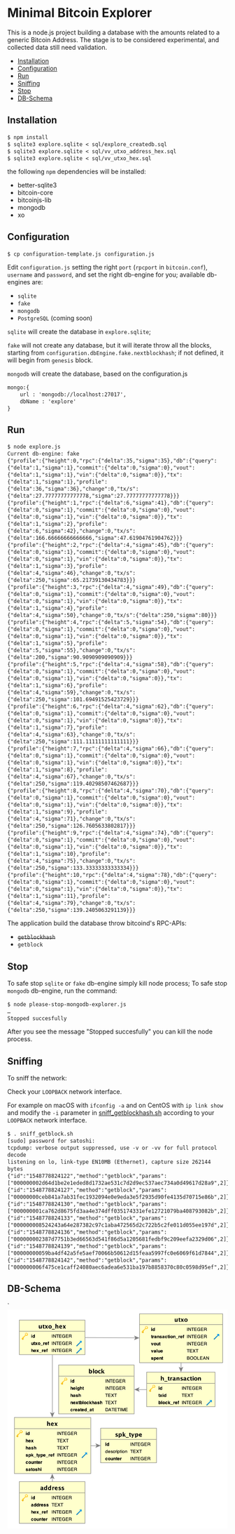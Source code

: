 # Minimal Bitcoin Explorer

This is a node.js project building a database with the amounts related to a generic Bitcoin Address.
The stage is to be considered experimental, and collected data still need validation.

* [Installation](#installation)
* [Configuration](#configuration)
* [Run](#run)
* [Sniffing](#sniffing)
* [Stop](#stop)
* [DB-Schema](#db-schema)

## Installation
```
$ npm install
$ sqlite3 explore.sqlite < sql/explore_createdb.sql
$ sqlite3 explore.sqlite < sql/vv_utxo_address_hex.sql
$ sqlite3 explore.sqlite < sql/vv_utxo_hex.sql
```
the following `npm` dependencies will be installed:
* better-sqlite3
* bitcoin-core
* bitcoinjs-lib
* mongodb
* xo

## Configuration
```
$ cp configuration-template.js configuration.js
```

Edit `configuration.js` setting the right `port` (`rpcport` in `bitcoin.conf`), `username` and `password`, and set the right db-engine for you; available db-engines are:
* `sqlite`
* `fake`
* `mongodb`
* `PostgreSQL` (coming soon)

`sqlite` will create the database in `explore.sqlite`;

`fake` will not create any database, but it will iterate throw all the blocks, starting from `configuration.dbEngine.fake.nextblockhash`; if not defined, it will begin from `genesis` block.

`mongodb` will create the database, based on the configuration.js

```
mongo:{
	url : 'mongodb://localhost:27017',
	dbName : 'explore'
}
```

## Run
```
$ node explore.js
Current db-engine: fake
{"profile":{"height":0,"rpc":{"delta":35,"sigma":35},"db":{"query":{"delta":1,"sigma":1},"commit":{"delta":0,"sigma":0},"vout":{"delta":1,"sigma":1},"vin":{"delta":0,"sigma":0}},"tx":{"delta":1,"sigma":1},"profile":{"delta":36,"sigma":36},"change":0,"tx/s":{"delta":27.77777777777778,"sigma":27.77777777777778}}}
{"profile":{"height":1,"rpc":{"delta":6,"sigma":41},"db":{"query":{"delta":0,"sigma":1},"commit":{"delta":0,"sigma":0},"vout":{"delta":0,"sigma":1},"vin":{"delta":0,"sigma":0}},"tx":{"delta":1,"sigma":2},"profile":{"delta":6,"sigma":42},"change":0,"tx/s":{"delta":166.66666666666666,"sigma":47.61904761904762}}}
{"profile":{"height":2,"rpc":{"delta":4,"sigma":45},"db":{"query":{"delta":0,"sigma":1},"commit":{"delta":0,"sigma":0},"vout":{"delta":0,"sigma":1},"vin":{"delta":0,"sigma":0}},"tx":{"delta":1,"sigma":3},"profile":{"delta":4,"sigma":46},"change":0,"tx/s":{"delta":250,"sigma":65.21739130434783}}}
{"profile":{"height":3,"rpc":{"delta":4,"sigma":49},"db":{"query":{"delta":0,"sigma":1},"commit":{"delta":0,"sigma":0},"vout":{"delta":0,"sigma":1},"vin":{"delta":0,"sigma":0}},"tx":{"delta":1,"sigma":4},"profile":{"delta":4,"sigma":50},"change":0,"tx/s":{"delta":250,"sigma":80}}}
{"profile":{"height":4,"rpc":{"delta":5,"sigma":54},"db":{"query":{"delta":0,"sigma":1},"commit":{"delta":0,"sigma":0},"vout":{"delta":0,"sigma":1},"vin":{"delta":0,"sigma":0}},"tx":{"delta":1,"sigma":5},"profile":{"delta":5,"sigma":55},"change":0,"tx/s":{"delta":200,"sigma":90.9090909090909}}}
{"profile":{"height":5,"rpc":{"delta":4,"sigma":58},"db":{"query":{"delta":0,"sigma":1},"commit":{"delta":0,"sigma":0},"vout":{"delta":0,"sigma":1},"vin":{"delta":0,"sigma":0}},"tx":{"delta":1,"sigma":6},"profile":{"delta":4,"sigma":59},"change":0,"tx/s":{"delta":250,"sigma":101.69491525423729}}}
{"profile":{"height":6,"rpc":{"delta":4,"sigma":62},"db":{"query":{"delta":0,"sigma":1},"commit":{"delta":0,"sigma":0},"vout":{"delta":0,"sigma":1},"vin":{"delta":0,"sigma":0}},"tx":{"delta":1,"sigma":7},"profile":{"delta":4,"sigma":63},"change":0,"tx/s":{"delta":250,"sigma":111.11111111111111}}}
{"profile":{"height":7,"rpc":{"delta":4,"sigma":66},"db":{"query":{"delta":0,"sigma":1},"commit":{"delta":0,"sigma":0},"vout":{"delta":0,"sigma":1},"vin":{"delta":0,"sigma":0}},"tx":{"delta":1,"sigma":8},"profile":{"delta":4,"sigma":67},"change":0,"tx/s":{"delta":250,"sigma":119.40298507462687}}}
{"profile":{"height":8,"rpc":{"delta":4,"sigma":70},"db":{"query":{"delta":0,"sigma":1},"commit":{"delta":0,"sigma":0},"vout":{"delta":0,"sigma":1},"vin":{"delta":0,"sigma":0}},"tx":{"delta":1,"sigma":9},"profile":{"delta":4,"sigma":71},"change":0,"tx/s":{"delta":250,"sigma":126.7605633802817}}}
{"profile":{"height":9,"rpc":{"delta":4,"sigma":74},"db":{"query":{"delta":0,"sigma":1},"commit":{"delta":0,"sigma":0},"vout":{"delta":0,"sigma":1},"vin":{"delta":0,"sigma":0}},"tx":{"delta":1,"sigma":10},"profile":{"delta":4,"sigma":75},"change":0,"tx/s":{"delta":250,"sigma":133.33333333333334}}}
{"profile":{"height":10,"rpc":{"delta":4,"sigma":78},"db":{"query":{"delta":0,"sigma":1},"commit":{"delta":0,"sigma":0},"vout":{"delta":0,"sigma":1},"vin":{"delta":0,"sigma":0}},"tx":{"delta":1,"sigma":11},"profile":{"delta":4,"sigma":79},"change":0,"tx/s":{"delta":250,"sigma":139.2405063291139}}}
```
The application build the database throw bitcoind's RPC-APIs:
* ~~`getblockhash`~~
* `getblock`

## Stop
To safe stop `sqlite` or `fake` db-engine simply kill node process;
To safe stop `mongodb` db-engine, run the command:
```
$ node please-stop-mongodb-explorer.js
…
Stopped succesfully
```
After you see the message "Stopped succesfully" you can kill the node process.

## Sniffing

To sniff the network:

Check your `LOOPBACK` network interface.

For example on macOS with `ifconfig -a` and on CentOS with `ip link show` and modify the `-i` parameter in [sniff_getblockhash.sh](sniff_getblockhash.sh) according to your `LOOPBACK` network interface.

```
$ . sniff_getblock.sh
[sudo] password for satoshi:
tcpdump: verbose output suppressed, use -v or -vv for full protocol decode
listening on lo, link-type EN10MB (Ethernet), capture size 262144 bytes
{"id":"1548778824122","method":"getblock","params":["000000002d64d1be2e1eded8d1732ae531c7d2d9ec537aec734a0d49617d28a9",2]}
{"id":"1548778824127","method":"getblock","params":["00000000ceb841a7ab31fec1932094e0e9eda3e5f2935d90fe4135d70715e86b",2]}
{"id":"1548778824130","method":"getblock","params":["000000001ca762d8675fd3aa4e374dff035174331efe12721079ba408793082b",2]}
{"id":"1548778824133","method":"getblock","params":["000000008524243a64e287382c97c1aba472565d2c722b5c2fe011d055ee197d",2]}
{"id":"1548778824136","method":"getblock","params":["000000002387d7751b3ed66563d541f86d5a1205681fedbf9c209eefa2329d06",2]}
{"id":"1548778824139","method":"getblock","params":["00000000059ba4df42a5fe5aef70066b50612d15feaa5997fc0e6069f61d7844",2]}
{"id":"1548778824142","method":"getblock","params":["000000006f475ce1caff24080aec6adea6e531ba197b8858370c80c0598d95ef",2]}
```

## DB-Schema
`
![db-schema](images/db-schema.png "db-schema")
